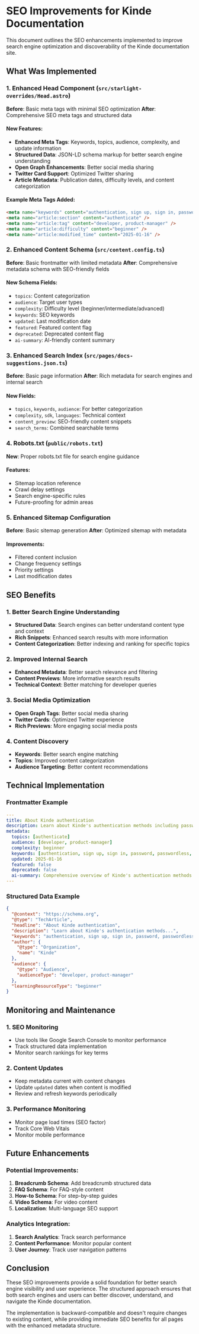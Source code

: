 # SEO Improvements for Kinde Documentation

This document outlines the SEO enhancements implemented to improve search engine optimization and discoverability of the Kinde documentation site.

## What Was Implemented

### 1. Enhanced Head Component (`src/starlight-overrides/Head.astro`)

**Before**: Basic meta tags with minimal SEO optimization
**After**: Comprehensive SEO meta tags and structured data

#### New Features:
- **Enhanced Meta Tags**: Keywords, topics, audience, complexity, and update information
- **Structured Data**: JSON-LD schema markup for better search engine understanding
- **Open Graph Enhancements**: Better social media sharing
- **Twitter Card Support**: Optimized Twitter sharing
- **Article Metadata**: Publication dates, difficulty levels, and content categorization

#### Example Meta Tags Added:
```html
<meta name="keywords" content="authentication, sign up, sign in, password, passwordless, social login, enterprise, SSO" />
<meta name="article:section" content="authenticate" />
<meta name="article:tag" content="developer, product-manager" />
<meta name="article:difficulty" content="beginner" />
<meta name="article:modified_time" content="2025-01-16" />
```

### 2. Enhanced Content Schema (`src/content.config.ts`)

**Before**: Basic frontmatter with limited metadata
**After**: Comprehensive metadata schema with SEO-friendly fields

#### New Schema Fields:
- `topics`: Content categorization
- `audience`: Target user types
- `complexity`: Difficulty level (beginner/intermediate/advanced)
- `keywords`: SEO keywords
- `updated`: Last modification date
- `featured`: Featured content flag
- `deprecated`: Deprecated content flag
- `ai-summary`: AI-friendly content summary

### 3. Enhanced Search Index (`src/pages/docs-suggestions.json.ts`)

**Before**: Basic page information
**After**: Rich metadata for search engines and internal search

#### New Fields:
- `topics`, `keywords`, `audience`: For better categorization
- `complexity`, `sdk`, `languages`: Technical context
- `content_preview`: SEO-friendly content snippets
- `search_terms`: Combined searchable terms

### 4. Robots.txt (`public/robots.txt`)

**New**: Proper robots.txt file for search engine guidance

#### Features:
- Sitemap location reference
- Crawl delay settings
- Search engine-specific rules
- Future-proofing for admin areas

### 5. Enhanced Sitemap Configuration

**Before**: Basic sitemap generation
**After**: Optimized sitemap with metadata

#### Improvements:
- Filtered content inclusion
- Change frequency settings
- Priority settings
- Last modification dates

## SEO Benefits

### 1. Better Search Engine Understanding
- **Structured Data**: Search engines can better understand content type and context
- **Rich Snippets**: Enhanced search results with more information
- **Content Categorization**: Better indexing and ranking for specific topics

### 2. Improved Internal Search
- **Enhanced Metadata**: Better search relevance and filtering
- **Content Previews**: More informative search results
- **Technical Context**: Better matching for developer queries

### 3. Social Media Optimization
- **Open Graph Tags**: Better social media sharing
- **Twitter Cards**: Optimized Twitter experience
- **Rich Previews**: More engaging social media posts

### 4. Content Discovery
- **Keywords**: Better search engine matching
- **Topics**: Improved content categorization
- **Audience Targeting**: Better content recommendations

## Technical Implementation

### Frontmatter Example
```yaml
---
title: About Kinde authentication
description: Learn about Kinde's authentication methods including password, passwordless, social sign-in, and enterprise connections.
metadata:
  topics: [authenticate]
  audience: [developer, product-manager]
  complexity: beginner
  keywords: [authentication, sign up, sign in, password, passwordless, social login, enterprise, SSO]
  updated: 2025-01-16
  featured: false
  deprecated: false
  ai-summary: Comprehensive overview of Kinde's authentication methods...
---
```

### Structured Data Example
```json
{
  "@context": "https://schema.org",
  "@type": "TechArticle",
  "headline": "About Kinde authentication",
  "description": "Learn about Kinde's authentication methods...",
  "keywords": "authentication, sign up, sign in, password, passwordless, social login, enterprise, SSO",
  "author": {
    "@type": "Organization",
    "name": "Kinde"
  },
  "audience": {
    "@type": "Audience",
    "audienceType": "developer, product-manager"
  },
  "learningResourceType": "beginner"
}
```

## Monitoring and Maintenance

### 1. SEO Monitoring
- Use tools like Google Search Console to monitor performance
- Track structured data implementation
- Monitor search rankings for key terms

### 2. Content Updates
- Keep metadata current with content changes
- Update `updated` dates when content is modified
- Review and refresh keywords periodically

### 3. Performance Monitoring
- Monitor page load times (SEO factor)
- Track Core Web Vitals
- Monitor mobile performance

## Future Enhancements

### Potential Improvements:
1. **Breadcrumb Schema**: Add breadcrumb structured data
2. **FAQ Schema**: For FAQ-style content
3. **How-to Schema**: For step-by-step guides
4. **Video Schema**: For video content
5. **Localization**: Multi-language SEO support

### Analytics Integration:
1. **Search Analytics**: Track search performance
2. **Content Performance**: Monitor popular content
3. **User Journey**: Track user navigation patterns

## Conclusion

These SEO improvements provide a solid foundation for better search engine visibility and user experience. The structured approach ensures that both search engines and users can better discover, understand, and navigate the Kinde documentation.

The implementation is backward-compatible and doesn't require changes to existing content, while providing immediate SEO benefits for all pages with the enhanced metadata structure. 